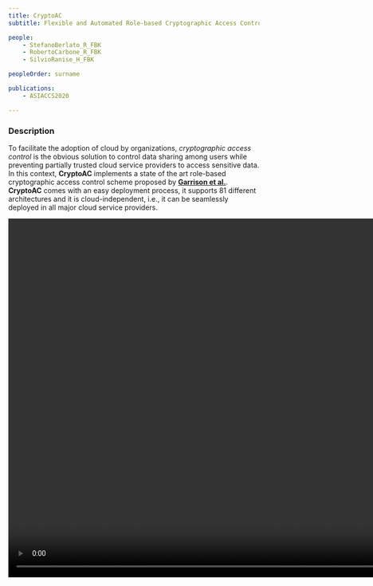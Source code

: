 ```yaml
---
title: CryptoAC
subtitle: Flexible and Automated Role-based Cryptographic Access Control Enforcement in the Cloud

people:
    - StefanoBerlato_R_FBK
    - RobertoCarbone_R_FBK
    - SilvioRanise_H_FBK

peopleOrder: surname

publications:
    - ASIACCS2020

---
```


### Description

To facilitate the adoption of cloud by organizations, *cryptographic access control* is the obvious solution to control data sharing among users while preventing partially trusted cloud service providers to access sensitive data. In this context, **CryptoAC** implements a state of the art role-based cryptographic access control scheme proposed by [**Garrison et al.**](https://arxiv.org/pdf/1602.09069). **CryptoAC** comes with an easy deployment process, it supports 81 different architectures and it is cloud-independent, i.e., it can be seamlessly deployed in all major cloud service providers.

<video width="1280" height="720" controls>
    <source src="assets/ASIACCS2020/prototype.mp4" type="video/mp4">
    Your browser does not support the video tag.
</video>    
<br />